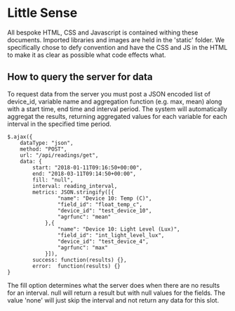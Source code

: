 # Little Sense
All bespoke HTML, CSS and Javascript is contained withing these documents. Imported libraries and images are held in the 'static' folder. We specifically chose to defy convention and have the CSS and JS in the HTML to make it as clear as possible what code effects what.

## How to query the server for data
To request data from the server you must post a JSON encoded list of device_id, variable name and aggregation function (e.g. max, mean) along with a start time, end time and interval period. The system will automatically aggregat the results, returning aggregated values for each variable for each interval in the specified time period. 

```
$.ajax({
    dataType: "json",
    method: "POST",
    url: "/api/readings/get",
    data: {
        start: "2018-01-11T09:16:50+00:00",
        end: "2018-03-11T09:14:50+00:00",
        fill: "null",
        interval: reading_interval,
        metrics: JSON.stringify([{
                "name": "Device 10: Temp (C)",
                "field_id": "float_temp_c",
                "device_id": "test_device_10",
                "agrfunc": "mean"
            },{
                "name": "Device 10: Light Level (Lux)",
                "field_id": "int_light_level_lux",
                "device_id": "test_device_4",
                "agrfunc": "max"
            }]),
        success: function(results) {},
        error:  function(results) {}
}
```

The fill option determines what the server does when there are no results for an interval. null will return a result but with null values for the fields. The value 'none' will just skip the interval and not return any data for this slot.